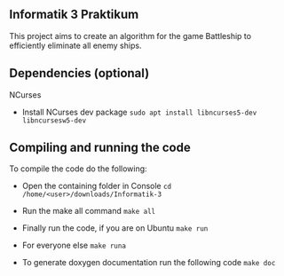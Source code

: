 ## Informatik 3 Praktikum

This project aims to create an algorithm for the game Battleship to efficiently eliminate all enemy ships.

## Dependencies (optional)
NCurses
- Install NCurses dev package
```sudo apt install libncurses5-dev libncursesw5-dev```

## Compiling and running the code

To compile the code do the following:
- Open the containing folder in Console
```cd /home/<user>/downloads/Informatik-3```

- Run the make all command
```make all```

- Finally run the code, if you are on Ubuntu
```make run```

- For everyone else
```make runa```

- To generate doxygen documentation run the following code
```make doc```
